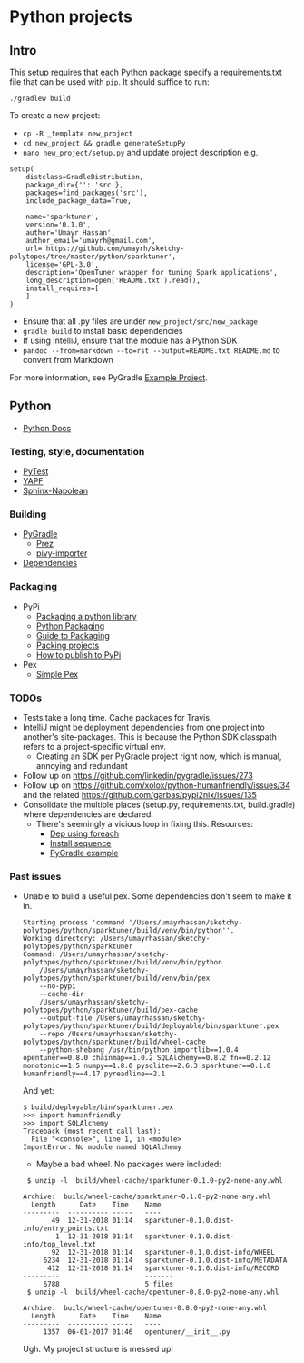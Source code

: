 # Python projects

## Intro

This setup requires that each Python package specify
a requirements.txt file that can be used with `pip`. It should suffice to run:

`./gradlew build`

To create a new project:

* `cp -R _template new_project`
* `cd new_project && gradle generateSetupPy`
* `nano new_project/setup.py` and update project description e.g.
```
setup(
    distclass=GradleDistribution,
    package_dir={'': 'src'},
    packages=find_packages('src'),
    include_package_data=True,

    name='sparktuner',
    version='0.1.0',
    author='Umayr Hassan',
    author_email='umayrh@gmail.com',
    url='https://github.com/umayrh/sketchy-polytopes/tree/master/python/sparktuner',
    license='GPL-3.0',
    description='OpenTuner wrapper for tuning Spark applications',
    long_description=open('README.txt').read(),
    install_requires=[
    ]
)
```
* Ensure that all .py files are under `new_project/src/new_package`
* `gradle build` to install basic dependencies
* If using IntelliJ, ensure that the module has a Python SDK
* `pandoc --from=markdown --to=rst --output=README.txt README.md` to convert from Markdown

For more information, see PyGradle [Example Project](https://github.com/linkedin/pygradle/tree/master/examples/example-project).

## Python

* [Python Docs](https://docs.python.org/2.7/contents.html)

### Testing, style, documentation

* [PyTest](https://docs.pytest.org/en/latest/goodpractices.html#test-discovery)
* [YAPF](https://github.com/google/yapf)
* [Sphinx-Napolean](http://sphinxcontrib-napoleon.readthedocs.io/en/latest/index.html)

### Building

* [PyGradle](https://github.com/linkedin/pygradle)
  * [Prez](https://www.slideshare.net/StephenHolsapple/pythongradle-57668227)
  * [pivy-importer](https://github.com/linkedin/pygradle/blob/master/docs/pivy-importer.md) 
* [Dependencies](https://necromuralist.github.io/posts/pip-tools-and-pipdeptree/)

### Packaging

* PyPi
  * [Packaging a python library](https://blog.ionelmc.ro/2014/05/25/python-packaging/)
  * [Python Packaging](http://python-packaging.readthedocs.io/en/latest/index.html)
  * [Guide to Packaging](http://the-hitchhikers-guide-to-packaging.readthedocs.io/en/latest/index.html)
  * [Packing projects](https://packaging.python.org/tutorials/packaging-projects/)
  * [How to publish to PyPi](https://blog.jetbrains.com/pycharm/2017/05/how-to-publish-your-package-on-pypi/)
* Pex
  * [Simple Pex](https://idle.run/simple-pex)

### TODOs

* Tests take a long time. Cache packages for Travis. 
* IntelliJ might be deployment dependencies from one project into another's
site-packages. This is because the Python SDK classpath refers to a project-specific
virtual env.
  * Creating an SDK per PyGradle project right now, which is manual, annoying and redundant
* Follow up on https://github.com/linkedin/pygradle/issues/273
* Follow up on https://github.com/xolox/python-humanfriendly/issues/34 and the related
https://github.com/garbas/pypi2nix/issues/135
* Consolidate the multiple places (setup.py, requirements.txt, build.gradle) where
dependencies are declared.
  * There's seemingly a vicious loop in fixing this. Resources: 
    * [Dep using foreach](https://hackernoon.com/android-how-to-add-gradle-dependencies-using-foreach-c4cbcc070458)
    * [Install sequence](https://github.com/linkedin/pygradle/issues/75)
    * [PyGradle example](https://github.com/linkedin/pygradle/blob/master/examples/example-project/build.gradle)

### Past issues

* Unable to build a useful pex. Some dependencies don't seem to make it in.
    ```
    Starting process 'command '/Users/umayrhassan/sketchy-polytopes/python/sparktuner/build/venv/bin/python''. 
    Working directory: /Users/umayrhassan/sketchy-polytopes/python/sparktuner 
    Command: /Users/umayrhassan/sketchy-polytopes/python/sparktuner/build/venv/bin/python 
        /Users/umayrhassan/sketchy-polytopes/python/sparktuner/build/venv/bin/pex 
        --no-pypi 
        --cache-dir 
        /Users/umayrhassan/sketchy-polytopes/python/sparktuner/build/pex-cache 
        --output-file /Users/umayrhassan/sketchy-polytopes/python/sparktuner/build/deployable/bin/sparktuner.pex 
        --repo /Users/umayrhassan/sketchy-polytopes/python/sparktuner/build/wheel-cache 
        --python-shebang /usr/bin/python importlib==1.0.4 opentuner==0.8.0 chainmap==1.0.2 SQLAlchemy==0.8.2 fn==0.2.12 monotonic==1.5 numpy==1.8.0 pysqlite==2.6.3 sparktuner==0.1.0 humanfriendly==4.17 pyreadline==2.1
    ```
    And yet:
    ```
    $ build/deployable/bin/sparktuner.pex
    >>> import humanfriendly
    >>> import SQLAlchemy
    Traceback (most recent call last):
      File "<console>", line 1, in <module>
    ImportError: No module named SQLAlchemy
    ```
  * Maybe a bad wheel. No packages were included:
  ```
   $ unzip -l  build/wheel-cache/sparktuner-0.1.0-py2-none-any.whl

  Archive:  build/wheel-cache/sparktuner-0.1.0-py2-none-any.whl
    Length      Date    Time    Name
  ---------  ---------- -----   ----
         49  12-31-2018 01:14   sparktuner-0.1.0.dist-info/entry_points.txt
          1  12-31-2018 01:14   sparktuner-0.1.0.dist-info/top_level.txt
         92  12-31-2018 01:14   sparktuner-0.1.0.dist-info/WHEEL
       6234  12-31-2018 01:14   sparktuner-0.1.0.dist-info/METADATA
        412  12-31-2018 01:14   sparktuner-0.1.0.dist-info/RECORD
  ---------                     -------
       6788                     5 files
   $ unzip -l  build/wheel-cache/opentuner-0.8.0-py2-none-any.whl

  Archive:  build/wheel-cache/opentuner-0.8.0-py2-none-any.whl
    Length      Date    Time    Name
  ---------  ---------- -----   ----
       1357  06-01-2017 01:46   opentuner/__init__.py

  ```
  Ugh. My project structure is messed up!
  